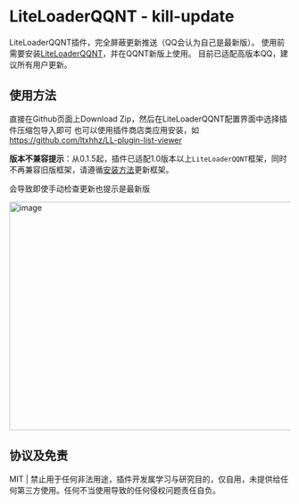 # LiteLoaderQQNT - kill-update

LiteLoaderQQNT插件，完全屏蔽更新推送（QQ会认为自己是最新版）。
使用前需要安装[LiteLoaderQQNT](https://github.com/mo-jinran/LiteLoaderQQNT)，并在QQNT新版上使用。
目前已适配高版本QQ，建议所有用户更新。

## 使用方法

直接在Github页面上Download Zip，然后在LiteLoaderQQNT配置界面中选择插件压缩包导入即可
也可以使用插件商店类应用安装，如 https://github.com/ltxhhz/LL-plugin-list-viewer

**版本不兼容提示**：从0.1.5起，插件已适配1.0版本以上`LiteLoaderQQNT`框架，同时不再兼容旧版框架，请遵循[安装方法](https://liteloaderqqnt.github.io/guide/install.html)更新框架。

会导致即使手动检查更新也提示是最新版

<img width="881" height="409" alt="image" src="https://github.com/user-attachments/assets/ed8e093f-aa6e-43d9-8d5b-81561aaa1bdc" />

## 协议及免责

MIT | 禁止用于任何非法用途，插件开发属学习与研究目的，仅自用，未提供给任何第三方使用。任何不当使用导致的任何侵权问题责任自负。
